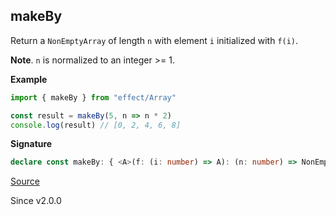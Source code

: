 ## makeBy

Return a `NonEmptyArray` of length `n` with element `i` initialized with `f(i)`.

**Note**. `n` is normalized to an integer >= 1.

**Example**

```ts
import { makeBy } from "effect/Array"

const result = makeBy(5, n => n * 2)
console.log(result) // [0, 2, 4, 6, 8]
```

**Signature**

```ts
declare const makeBy: { <A>(f: (i: number) => A): (n: number) => NonEmptyArray<A>; <A>(n: number, f: (i: number) => A): NonEmptyArray<A>; }
```

[Source](https://github.com/Effect-TS/effect/tree/main/packages/effect/src/Array.ts#L99)

Since v2.0.0